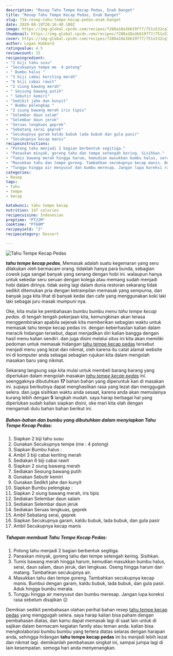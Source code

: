 ```yaml
---
description: "Resep Tahu Tempe Kecap Pedas, Enak Banget"
title: "Resep Tahu Tempe Kecap Pedas, Enak Banget"
slug: 734-resep-tahu-tempe-kecap-pedas-enak-banget
date: 2020-08-19T20:16:40.100Z
image: https://img-global.cpcdn.com/recipes/f288a10a3b619f77/751x532cq70/tahu-tempe-kecap-pedas-foto-resep-utama.jpg
thumbnail: https://img-global.cpcdn.com/recipes/f288a10a3b619f77/751x532cq70/tahu-tempe-kecap-pedas-foto-resep-utama.jpg
cover: https://img-global.cpcdn.com/recipes/f288a10a3b619f77/751x532cq70/tahu-tempe-kecap-pedas-foto-resep-utama.jpg
author: Logan Hubbard
ratingvalue: 4.5
reviewcount: 15
recipeingredient:
- "2 biji tahu susu"
- "Secukupnya tempe me  4 potong"
- " Bumbu halus "
- "3 biji cabai keriting merah"
- "6 biji cabai rawit"
- "2 siung bawang merah"
- " Sesiung bawang putih"
- " Sebutir kemiri"
- "Sedikit jahe dan kunyit"
- " Bumbu pelengkap "
- "2 siung bawang merah iris tipis"
- "Selembar daun salam"
- "Selembar daun jeruk"
- "Seruas lengkuas geprek"
- "Sebatang serai geprek"
- "Secukupnya garam kaldu bubuk lada bubuk dan gula pasir"
- "Secukupnya kecap manis"
recipeinstructions:
- "Potong tahu menjadi 2 bagian berbentuk segitiga."
- "Panaskan minyak, goreng tahu dan tempe setengah kering. Sisihkan."
- "Tumis bawang merah hingga harum, kemudian masukkan bumbu halus, serai, daun salam, daun jeruk, dan lengkuas. Oseng hingga harum dan matang. Tambahkan secukupnya air."
- "Masukkan tahu dan tempe goreng. Tambahkan secukupnya kecap manis. Bumbui dengan garam, kaldu bubuk, lada bubuk, dan gula pasir. Aduk hingga bumbu merata."
- "Tunggu hingga air menyusut dan bumbu meresap. Jangan lupa koreksi rasa sebelum disajikan 😉"
categories:
- Resep
tags:
- tahu
- tempe
- kecap

katakunci: tahu tempe kecap 
nutrition: 147 calories
recipecuisine: Indonesian
preptime: "PT22M"
cooktime: "PT60M"
recipeyield: "2"
recipecategory: Dessert

---
```



![Tahu Tempe Kecap Pedas](https://img-global.cpcdn.com/recipes/f288a10a3b619f77/751x532cq70/tahu-tempe-kecap-pedas-foto-resep-utama.jpg)

<b><i>tahu tempe kecap pedas</i></b>, Memasak adalah suatu kegemaran yang seru dilakukan oleh bermacam orang. tidaklah hanya para bunda, sebagian cowok juga sangat banyak yang senang dengan hobi ini. walaupun hanya untuk sekedar seru seruan dengan kolega atau memang sudah menjadi hobi dalam dirinya. tidak asing lagi dalam dunia restoran sekarang tidak sedikit ditemukan pria dengan ketrampilan memasak yang sempurna, dan banyak juga kita lihat di banyak kedai dan cafe yang menggunakan koki laki laki sebagai juru masak mumpuni nya.

Oke, kita mulai ke pembahasan bumbu bumbu menu <i>tahu tempe kecap pedas</i>. di tengah tengah pekerjaan kita, kemungkinan akan terasa menggembirakan apabila sejenak kita memberikan sebagian waktu untuk memasak tahu tempe kecap pedas ini. dengan keberhasilan kalian dalam meracik hidangan tersebut, dapat menjadikan diri kalian bangga dengan hasil menu kalian sendiri. dan juga disini melalui situs ini kita akan memiliki pedoman untuk memasak hidangan <u>tahu tempe kecap pedas</u> tersebut menjadi menu yang lezat dan nikmat, oleh karena itu catat alamat website ini di komputer anda sebagai sebagian rujukan kita dalam mengolah masakan baru yang nikmat.




Sekarang langsung saja kita mulai untuk membeli barang barang yang diperlukan dalam mengolah masakan <u><i>tahu tempe kecap pedas</i></u> ini. seenggaknya dibutuhkan <b>17</b> bahan bahan yang diperuntuk kan di masakan ini. supaya berikutnya dapat menghasilkan rasa yang lezat dan menggugah selera. dan juga sisihkan waktu anda sesaat, karena anda akan memulainya kurang lebih dengan <b>5</b> langkah mudah. saya harap berbagai hal yang diperlukan sudah kalian siapkan disini, oke mari kita olah dengan mengamati dulu bahan bahan berikut ini.

<!--inarticleads1-->

##### Bahan-bahan dan bumbu yang dibutuhkan dalam menyiapkan Tahu Tempe Kecap Pedas:

1. Siapkan 2 biji tahu susu
1. Gunakan Secukupnya tempe (me : 4 potong)
1. Siapkan  Bumbu halus :
1. Ambil 3 biji cabai keriting merah
1. Sediakan 6 biji cabai rawit
1. Siapkan 2 siung bawang merah
1. Sediakan  Sesiung bawang putih
1. Gunakan  Sebutir kemiri
1. Gunakan Sedikit jahe dan kunyit
1. Siapkan  Bumbu pelengkap :
1. Siapkan 2 siung bawang merah, iris tipis
1. Sediakan Selembar daun salam
1. Sediakan Selembar daun jeruk
1. Sediakan Seruas lengkuas, geprek
1. Ambil Sebatang serai, geprek
1. Siapkan Secukupnya garam, kaldu bubuk, lada bubuk, dan gula pasir
1. Ambil Secukupnya kecap manis




<!--inarticleads2-->

##### Tahapan membuat Tahu Tempe Kecap Pedas:

1. Potong tahu menjadi 2 bagian berbentuk segitiga.
1. Panaskan minyak, goreng tahu dan tempe setengah kering. Sisihkan.
1. Tumis bawang merah hingga harum, kemudian masukkan bumbu halus, serai, daun salam, daun jeruk, dan lengkuas. Oseng hingga harum dan matang. Tambahkan secukupnya air.
1. Masukkan tahu dan tempe goreng. Tambahkan secukupnya kecap manis. Bumbui dengan garam, kaldu bubuk, lada bubuk, dan gula pasir. Aduk hingga bumbu merata.
1. Tunggu hingga air menyusut dan bumbu meresap. Jangan lupa koreksi rasa sebelum disajikan 😉




Demikian sedikit pembahasan olahan perihal bahan resep <u>tahu tempe kecap pedas</u> yang menggugah selera. saya harap kalian bisa paham dengan pembahasan diatas, dan kamu dapat memasak lagi di saat lain untuk di sajikan dalam bermacam kegiatan family atau teman anda. kalian bisa mengkolaborasi bumbu bumbu yang tertera diatas selaras dengan harapan anda, sehingga hidangan <b>tahu tempe kecap pedas</b> ini bs menjadi lebih lezat dan nikmat lagi. demikianlah pembahasan singkat ini, sampai jumpa lagi di lain kesempatan. semoga hari anda menyenangkan.
